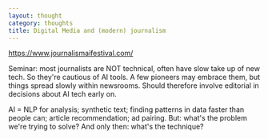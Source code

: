 ```yaml
---
layout: thought
category: thoughts
title: Digital Media and (modern) journalism
---
```



https://www.journalismaifestival.com/

Seminar: most journalists are NOT technical, often have slow take up of new tech. So they're cautious of AI tools. A few pioneers may embrace them, but things spread slowly within newsrooms. Should therefore involve editorial in decisions about AI tech early on.

AI = NLP for analysis; synthetic text; finding patterns in data faster than people can; article recommendation; ad pairing. But: what's the problem we're trying to solve? And only then: what's the technique?

